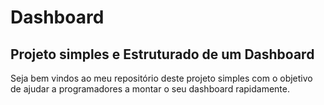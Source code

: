 # Dashboard

## Projeto simples e Estruturado de um Dashboard

Seja bem vindos ao meu repositório deste projeto simples com o objetivo de ajudar a programadores a montar o seu dashboard rapidamente.